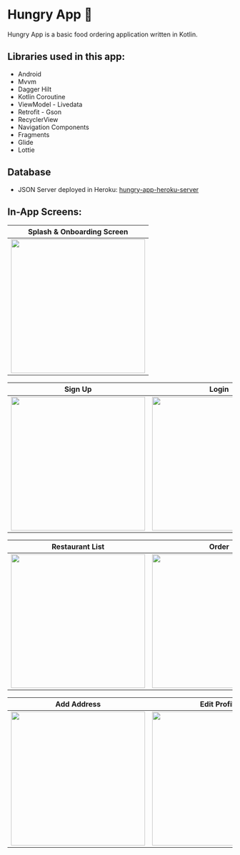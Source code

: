 # Hungry App 🍕

  Hungry App is a basic food ordering application written in Kotlin.

## Libraries used in this app:
- Android
- Mvvm
- Dagger Hilt
- Kotlin Coroutine
- ViewModel - Livedata
- Retrofit - Gson
- RecyclerView
- Navigation Components
- Fragments
- Glide
- Lottie

## Database

- JSON Server deployed in Heroku: [hungry-app-heroku-server](https://github.com/Furkanber/hungry-app-heroku-server) 

## In-App Screens: 

 | Splash & Onboarding Screen |
| --- | 
 | <image src="https://github.com/Furkanber/hungry-app/blob/main/screens/splash_onboarding.gif" width="300"> | 

   | Sign Up | Login |
| --- | ---
 | <image src="https://github.com/Furkanber/hungry-app/blob/main/screens/sign_up.gif" width="300"> | <image src="https://github.com/Furkanber/hungry-app/blob/main/screens/login.gif" width="300"> |
  
   | Restaurant List | Order |
| --- | ---
 | <image src="https://github.com/Furkanber/hungry-app/blob/main/screens/restaurant_list.gif" width="300"> | <image src="https://github.com/Furkanber/hungry-app/blob/main/screens/make_order.gif" width="300"> |  

   | Add Address | Edit Profile | Change Password |
| --- | --- | --- | 
 | <image src="https://github.com/Furkanber/hungry-app/blob/main/screens/add_address.gif" width="300"> | <image src="https://github.com/Furkanber/hungry-app/blob/main/screens/edit_profile.gif" width="300"> | <image src="https://github.com/Furkanber/hungry-app/blob/main/screens/change_password.gif" width="300"> |  
  

